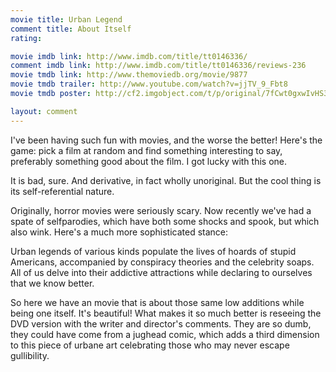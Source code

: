 ```yaml
---
movie title: Urban Legend
comment title: About Itself
rating: 

movie imdb link: http://www.imdb.com/title/tt0146336/
comment imdb link: http://www.imdb.com/title/tt0146336/reviews-236
movie tmdb link: http://www.themoviedb.org/movie/9877
movie tmdb trailer: http://www.youtube.com/watch?v=jjTV_9_Fbt8
movie tmdb poster: http://cf2.imgobject.com/t/p/original/7fCwt0gxwIvHS3LklrygdrZsx5U.jpg

layout: comment
---
```


I've been having such fun with movies, and the worse the better! Here's the game: pick a film at random and find something interesting to say, preferably something good about the film. I got lucky with this one.

It is bad, sure. And derivative, in fact wholly unoriginal. But the cool thing is its self-referential nature. 

Originally, horror movies were seriously scary. Now recently we've had a spate of selfparodies, which have both some shocks and spook, but which also wink. Here's a much more sophisticated stance:

Urban legends of various kinds populate the lives of hoards of stupid Americans, accompanied by conspiracy theories and the celebrity soaps. All of us delve into their addictive attractions while declaring to ourselves that we know better.

So here we have an movie that is about those same low additions while being one itself. It's beautiful! What makes it so much better is reseeing the DVD version with the writer and director's comments. They are so dumb, they could have come from a jughead comic, which adds a third dimension to this piece of urbane art celebrating those who may never escape gullibility.